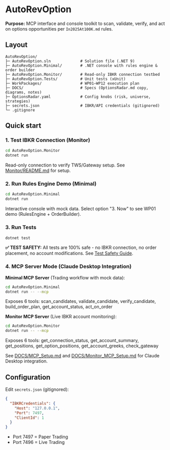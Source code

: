 # AutoRevOption

**Purpose:** MCP interface and console toolkit to scan, validate, verify, and act on options opportunities per `In2025At100K.md` rules.

## Layout
```
AutoRevOption/
├─ AutoRevOption.sln             # Solution file (.NET 9)
├─ AutoRevOption.Minimal/        # .NET console with rules engine & order builder
├─ AutoRevOption.Monitor/        # Read-only IBKR connection testbed
├─ AutoRevOption.Tests/          # Unit tests (xUnit)
├─ WorkPackages/                 # WP01–WP12 execution plan
├─ DOCS/                         # Specs (OptionsRadar.md copy, diagrams, notes)
├─ OptionsRadar.yaml             # Config knobs (risk, universe, strategies)
├─ secrets.json                  # IBKR/API credentials (gitignored)
└─ .gitignore
```

## Quick start

### 1. Test IBKR Connection (Monitor)
```bash
cd AutoRevOption.Monitor
dotnet run
```
Read-only connection to verify TWS/Gateway setup. See [Monitor/README.md](AutoRevOption.Monitor/README.md) for setup.

### 2. Run Rules Engine Demo (Minimal)
```bash
cd AutoRevOption.Minimal
dotnet run
```
Interactive console with mock data. Select option "3. Now" to see WP01 demo (RulesEngine + OrderBuilder).

### 3. Run Tests
```bash
dotnet test
```

**✅ TEST SAFETY:** All tests are 100% safe - no IBKR connection, no order placement, no account modifications. See [Test Safety Guide](DOCS/Test_Safety_Guide.md).

### 4. MCP Server Mode (Claude Desktop Integration)

**Minimal MCP Server** (Trading workflow with mock data):
```bash
cd AutoRevOption.Minimal
dotnet run -- --mcp
```
Exposes 6 tools: scan_candidates, validate_candidate, verify_candidate, build_order_plan, get_account_status, act_on_order

**Monitor MCP Server** (Live IBKR account monitoring):
```bash
cd AutoRevOption.Monitor
dotnet run -- --mcp
```
Exposes 6 tools: get_connection_status, get_account_summary, get_positions, get_option_positions, get_account_greeks, check_gateway

See [DOCS/MCP_Setup.md](DOCS/MCP_Setup.md) and [DOCS/Monitor_MCP_Setup.md](DOCS/Monitor_MCP_Setup.md) for Claude Desktop integration.

## Configuration

Edit `secrets.json` (gitignored):
```json
{
  "IBKRCredentials": {
    "Host": "127.0.0.1",
    "Port": 7497,
    "ClientId": 1
  }
}
```
- Port 7497 = Paper Trading
- Port 7496 = Live Trading